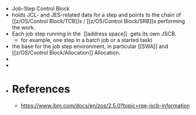 - Job-Step Control Block
- holds JCL- and JES-related data for a step and points to the chain of  [[z/OS/Control Block/TCB]]s / [[z/OS/Control Block/SRB]]s performing the work.
- Each job step running in the  [[address space]]  gets its own JSCB.
	- for example, one step in a batch job or a started task)
- the base for the job step environment, in particular [[SWA]] and [[z/OS/Control Block/Allocation]] Allocation.
-
-
- # References
	- https://www.ibm.com/docs/en/zos/2.5.0?topic=rqe-jscb-information